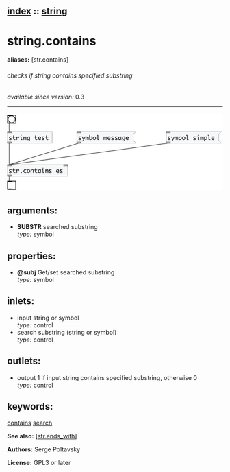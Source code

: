 [index](index.html) :: [string](category_string.html)
---

# string.contains
**aliases:** [str.contains]


###### checks if string contains specified substring

*available since version:* 0.3

---




[![example](../examples/img/string.contains.jpg)](../examples/pd/string.contains.pd)



## arguments:

* **SUBSTR**
searched substring<br>
_type:_ symbol<br>





## properties:

* **@subj** 
Get/set searched substring<br>
_type:_ symbol<br>



## inlets:

* input string or symbol<br>
_type:_ control
* search substring (string or symbol)<br>
_type:_ control



## outlets:

* output 1 if input string contains specified substring, otherwise 0<br>
_type:_ control



## keywords:

[contains](keywords/contains.html)
[search](keywords/search.html)



**See also:**
[\[str.ends_with\]](str.ends_with.html)




**Authors:** Serge Poltavsky




**License:** GPL3 or later





